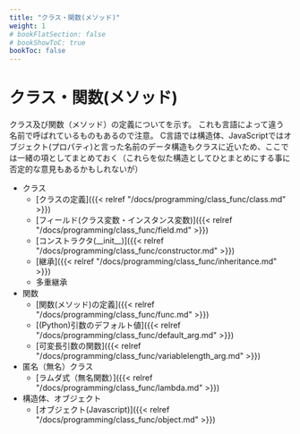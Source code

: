 ```yaml
---
title: "クラス・関数(メソッド)"
weight: 1
# bookFlatSection: false
# bookShowToC: true
bookToc: false
---
```


# クラス・関数(メソッド)

クラス及び関数（メソッド）の定義についてを示す。
これも言語によって違う名前で呼ばれているものもあるので注意。
C言語では構造体、JavaScriptではオブジェクト(プロパティ)と言った名前のデータ構造もクラスに近いため、ここでは一緒の項としてまとめておく（これらを似た構造としてひとまとめにする事に否定的な意見もあるかもしれないが）


- クラス
     - [クラスの定義]({{< relref "/docs/programming/class_func/class.md" >}})
     - [フィールド(クラス変数・インスタンス変数)]({{< relref "/docs/programming/class_func/field.md" >}})
     - [コンストラクタ(\_\_init\_\_)]({{< relref "/docs/programming/class_func/constructor.md" >}})
     - [継承]({{< relref "/docs/programming/class_func/inheritance.md" >}})
     - 多重継承
- 関数
     - [関数(メソッド)の定義]({{< relref "/docs/programming/class_func/func.md" >}})
     - [(Python)引数のデフォルト値]({{< relref "/docs/programming/class_func/default_arg.md" >}})
     - [可変長引数の関数]({{< relref "/docs/programming/class_func/variablelength_arg.md" >}})
- 匿名（無名）クラス
     - [ラムダ式（無名関数）]({{< relref "/docs/programming/class_func/lambda.md" >}})
- 構造体、オブジェクト
     - [オブジェクト(Javascript)]({{< relref "/docs/programming/class_func/object.md" >}})